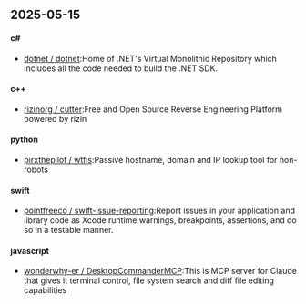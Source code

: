 ## 2025-05-15
#### c#
* [dotnet / dotnet](https://github.com/dotnet/dotnet):Home of .NET's Virtual Monolithic Repository which includes all the code needed to build the .NET SDK.
#### c++
* [rizinorg / cutter](https://github.com/rizinorg/cutter):Free and Open Source Reverse Engineering Platform powered by rizin
#### python
* [pirxthepilot / wtfis](https://github.com/pirxthepilot/wtfis):Passive hostname, domain and IP lookup tool for non-robots
#### swift
* [pointfreeco / swift-issue-reporting](https://github.com/pointfreeco/swift-issue-reporting):Report issues in your application and library code as Xcode runtime warnings, breakpoints, assertions, and do so in a testable manner.
#### javascript
* [wonderwhy-er / DesktopCommanderMCP](https://github.com/wonderwhy-er/DesktopCommanderMCP):This is MCP server for Claude that gives it terminal control, file system search and diff file editing capabilities
